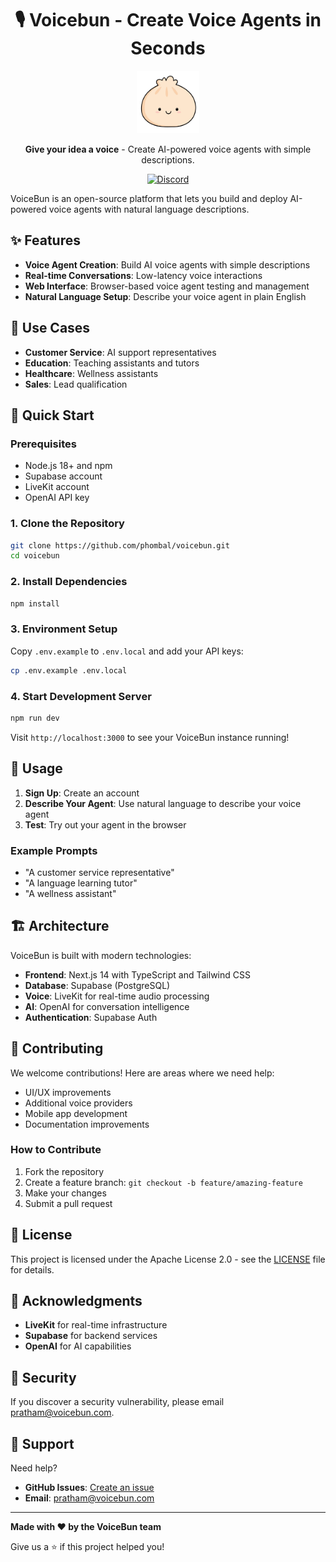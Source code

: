 <div align="center">

# 🎙️ Voicebun - Create Voice Agents in Seconds

<img src="public/VoiceBun-BunOnly.png" alt="VoiceBun Logo" width="100" height="100">

**Give your idea a voice** - Create AI-powered voice agents with simple descriptions.

[![Discord](https://img.shields.io/badge/Discord-Join%20Community-7289da?style=for-the-badge&logo=discord&logoColor=white)](https://discord.gg/rydQMmuw)

</div>

VoiceBun is an open-source platform that lets you build and deploy AI-powered voice agents with natural language descriptions.

## ✨ Features

- **Voice Agent Creation**: Build AI voice agents with simple descriptions
- **Real-time Conversations**: Low-latency voice interactions
- **Web Interface**: Browser-based voice agent testing and management
- **Natural Language Setup**: Describe your voice agent in plain English

## 🎯 Use Cases

- **Customer Service**: AI support representatives
- **Education**: Teaching assistants and tutors
- **Healthcare**: Wellness assistants
- **Sales**: Lead qualification

## 🚀 Quick Start

### Prerequisites

- Node.js 18+ and npm
- Supabase account
- LiveKit account
- OpenAI API key

### 1. Clone the Repository

```bash
git clone https://github.com/phombal/voicebun.git
cd voicebun
```

### 2. Install Dependencies

```bash
npm install
```

### 3. Environment Setup

Copy `.env.example` to `.env.local` and add your API keys:

```bash
cp .env.example .env.local
```


### 4. Start Development Server

```bash
npm run dev
```

Visit `http://localhost:3000` to see your VoiceBun instance running!

## 📖 Usage

1. **Sign Up**: Create an account
2. **Describe Your Agent**: Use natural language to describe your voice agent
3. **Test**: Try out your agent in the browser

### Example Prompts

- "A customer service representative"
- "A language learning tutor"
- "A wellness assistant"

## 🏗️ Architecture

VoiceBun is built with modern technologies:

- **Frontend**: Next.js 14 with TypeScript and Tailwind CSS
- **Database**: Supabase (PostgreSQL)
- **Voice**: LiveKit for real-time audio processing
- **AI**: OpenAI for conversation intelligence
- **Authentication**: Supabase Auth

## 🤝 Contributing

We welcome contributions! Here are areas where we need help:

- UI/UX improvements
- Additional voice providers
- Mobile app development
- Documentation improvements

### How to Contribute

1. Fork the repository
2. Create a feature branch: `git checkout -b feature/amazing-feature`
3. Make your changes
4. Submit a pull request

## 📄 License

This project is licensed under the Apache License 2.0 - see the [LICENSE](LICENSE) file for details.

## 🙏 Acknowledgments

- **LiveKit** for real-time infrastructure
- **Supabase** for backend services
- **OpenAI** for AI capabilities

## 🚨 Security

If you discover a security vulnerability, please email pratham@voicebun.com.

## 💬 Support

Need help?

- **GitHub Issues**: [Create an issue](https://github.com/phombal/voicebun/issues)
- **Email**: pratham@voicebun.com

---

**Made with ❤️ by the VoiceBun team**

Give us a ⭐ if this project helped you!
